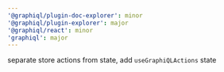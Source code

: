 ```yaml
---
'@graphiql/plugin-doc-explorer': minor
'@graphiql/plugin-explorer': major
'@graphiql/react': minor
'graphiql': major
---
```


separate store actions from state, add `useGraphiQLActions` state
